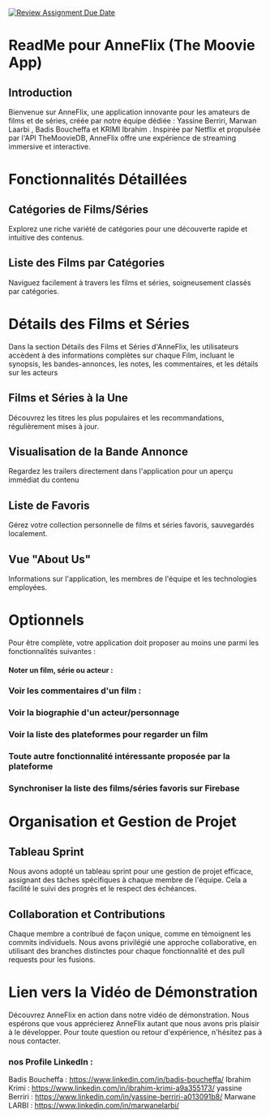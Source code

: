 [![Review Assignment Due Date](https://classroom.github.com/assets/deadline-readme-button-24ddc0f5d75046c5622901739e7c5dd533143b0c8e959d652212380cedb1ea36.svg)](https://classroom.github.com/a/I4c0DUx4)
# ReadMe pour AnneFlix (The Moovie App)

## Introduction
Bienvenue sur AnneFlix, une application innovante pour les amateurs de films et de séries, créée par notre équipe dédiée : Yassine Berriri, Marwan Laarbi , Badis Boucheffa et  KRIMI Ibrahim . Inspirée par Netflix et propulsée par l'API TheMoovieDB, AnneFlix offre une expérience de streaming immersive et interactive.

# Fonctionnalités Détaillées

## Catégories de Films/Séries
Explorez une riche variété de catégories pour une découverte rapide et intuitive des contenus.
## Liste des Films par Catégories 
Naviguez facilement à travers les films et séries, soigneusement classés par catégories.
# Détails des Films et Séries
Dans la section Détails des Films et Séries d'AnneFlix, les utilisateurs accèdent à des informations complètes sur chaque Film, incluant le synopsis, les bandes-annonces, les notes, les commentaires, et les détails sur les acteurs
## Films et Séries à la Une
Découvrez les titres les plus populaires et les recommandations, régulièrement mises à jour.
## Visualisation de la Bande Annonce
Regardez les trailers directement dans l'application pour un aperçu immédiat du contenu
## Liste de Favoris
Gérez votre collection personnelle de films et séries favoris, sauvegardés localement.

## Vue "About Us"
Informations sur l'application, les membres de l'équipe et les technologies employées.



# Optionnels
Pour être complète, votre application doit proposer au moins une parmi les fonctionnalités suivantes :
#### Noter un film, série ou acteur : 
### Voir les commentaires d'un film : 
### Voir la biographie d'un acteur/personnage
### Voir la liste des plateformes pour regarder un film
### Toute autre fonctionnalité intéressante proposée par la plateforme
### Synchroniser la liste des films/séries favoris sur Firebase


# Organisation et Gestion de Projet

## Tableau Sprint

Nous avons adopté un tableau sprint pour une gestion de projet efficace, assignant des tâches spécifiques à chaque membre de l'équipe. Cela a facilité le suivi des progrès et le respect des échéances.

## Collaboration et Contributions
Chaque membre a contribué de façon unique, comme en témoignent les commits individuels. Nous avons privilégié une approche collaborative, en utilisant des branches distinctes pour chaque fonctionnalité et des pull requests pour les fusions. 

# Lien vers la Vidéo de Démonstration

Découvrez AnneFlix en action dans notre vidéo de démonstration.
Nous espérons que vous apprécierez AnneFlix autant que nous avons pris plaisir à le développer. Pour toute question ou retour d'expérience, n'hésitez pas à nous contacter.

### nos Profile LinkedIn : 
Badis Boucheffa : https://www.linkedin.com/in/badis-boucheffa/
Ibrahim Krimi : https://www.linkedin.com/in/ibrahim-krimi-a9a355173/ 
yassine Berriri : https://www.linkedin.com/in/yassine-berriri-a013091b8/ 
Marwane LARBI : https://www.linkedin.com/in/marwanelarbi/ 


